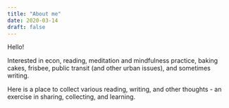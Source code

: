 ```yaml
---
title: "About me"
date: 2020-03-14
draft: false
---
```


Hello! 

Interested in econ, reading, meditation and mindfulness practice, baking cakes, frisbee, public transit (and other urban issues), and sometimes writing. 

Here is a place to collect various reading, writing, and other thoughts - an exercise in sharing, collecting, and learning. 

